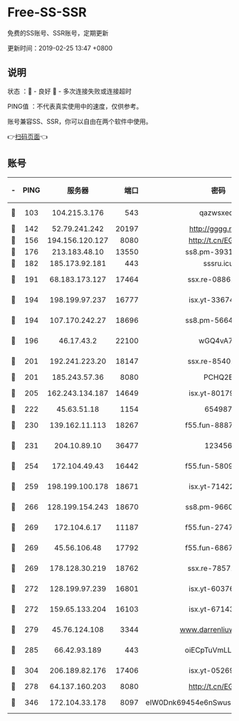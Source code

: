 # Free-SS-SSR

免费的SS账号、SSR账号，定期更新

更新时间：2019-02-25 13:47 +0800

## 说明

状态     ：🙂 - 良好 🙁 - 多次连接失败或连接超时

PING值   ：不代表真实使用中的速度，仅供参考。

账号兼容SS、SSR，你可以自由在两个软件中使用。

👉[扫码页面](https://liesauer.github.io/free-ss-ssr.github.io/)👈

## 账号

|-|PING|服务器|端口|密码|加密方式|区域|
|:----:|:----:|:-----:|-----:|:----:|:----:|:----:|
|🙂|103|104.215.3.176|543|qazwsxedc|aes-256-gcm|JP|
|🙂|142|52.79.241.242|20197|http://gggg.rocks|chacha20|KR|
|🙂|156|194.156.120.127|8080|http://t.cn/EGJIyrl|rc4-md5|RU|
|🙂|176|213.183.48.10|13550|ss8.pm-39311595|rc4-md5|RU|
|🙂|182|185.173.92.181|443|sssru.icu|rc4-md5|RU|
|🙂|191|68.183.173.127|17464|ssx.re-08861248|aes-256-cfb|US|
|🙂|194|198.199.97.237|16777|isx.yt-33674118|aes-256-cfb|US|
|🙂|194|107.170.242.27|18696|ss8.pm-56642148|aes-256-cfb|US|
|🙂|196|46.17.43.2|22100|wGQ4vA7D|aes-256-gcm|RU|
|🙂|201|192.241.223.20|18147|ssx.re-85401469|aes-256-cfb|US|
|🙂|201|185.243.57.36|8080|PCHQ2E|rc4-md5|US|
|🙂|205|162.243.134.187|14649|isx.yt-80179113|aes-256-cfb|US|
|🙂|222|45.63.51.18|1154|654987|chacha20|US|
|🙂|230|139.162.11.113|18267|f55.fun-88872573|aes-256-cfb|SG|
|🙂|231|204.10.89.10|36477|123456|aes-256-cfb|US|
|🙂|254|172.104.49.43|16442|f55.fun-58099071|aes-256-cfb|SG|
|🙂|259|198.199.100.178|18671|isx.yt-71422331|aes-256-cfb|US|
|🙂|266|128.199.154.243|18670|ss8.pm-96603281|aes-256-cfb|SG|
|🙂|269|172.104.6.17|11187|f55.fun-27472862|aes-256-cfb|US|
|🙂|269|45.56.106.48|17792|f55.fun-68673895|aes-256-cfb|US|
|🙂|269|178.128.30.219|18762|ssx.re-78571634|aes-256-cfb|SG|
|🙂|272|128.199.97.239|16801|isx.yt-60376368|aes-256-cfb|SG|
|🙂|272|159.65.133.204|16103|isx.yt-67143205|aes-256-cfb|SG|
|🙂|279|45.76.124.108|3344|www.darrenliuwei.com|aes-256-cfb|AU|
|🙂|285|66.42.93.189|443|oiECpTuVmLLxk4Ts|aes-256-cfb|US|
|🙂|304|206.189.82.176|17406|isx.yt-05269215|aes-256-cfb|SG|
|🙂|278|64.137.160.203|8080|http://t.cn/EGJIyrl|rc4-md5|CA|
|🙁|346|172.104.33.178|8097|eIW0Dnk69454e6nSwuspv9DmS201tQ0D|aes-256-cfb|SG|
